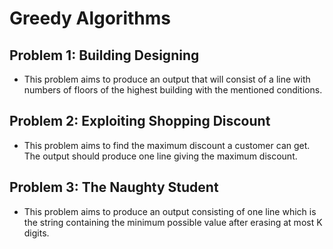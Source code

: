 # Greedy Algorithms
## Problem 1: Building Designing
+ This problem aims to produce an output that will consist of a line with numbers of floors of the highest building with the mentioned conditions.
## Problem 2: Exploiting Shopping Discount
+ This problem aims to find the maximum discount a customer can get. The output should produce one line giving the maximum discount.
## Problem 3: The Naughty Student 
+ This problem aims to produce an output consisting of one line which is the string containing the minimum possible value after erasing at most K  digits.
